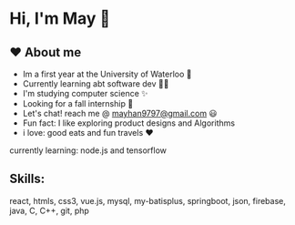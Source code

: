  #  Hi, I'm May 👋   


## ❤️ About me 

- Im a first year at the University of Waterloo 🏫 
- Currently learning abt software dev 👩‍💻 
- I'm studying computer science ✨
- Looking for a fall internship 🌻
- Let's chat! reach me @ mayhan9797@gmail.com ‎😃 
- Fun fact: I like exploring product designs and Algorithms 
- i love: good eats and fun travels ❤️

currently learning: node.js and tensorflow  
## Skills: 
react, htmls, css3, vue.js, mysql, my-batisplus, springboot, json, firebase, java, C, C++, git, php 
 
